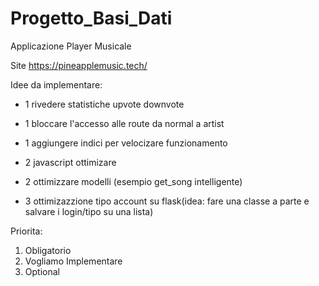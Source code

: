 # Progetto_Basi_Dati
Applicazione Player Musicale

Site https://pineapplemusic.tech/

Idee da implementare:

- 1 rivedere statistiche upvote downvote
- 1 bloccare l'accesso alle route da normal a artist
- 1 aggiungere indici per velocizare funzionamento

- 2 javascript ottimizare
- 2 ottimizzare modelli (esempio get_song intelligente)


- 3 ottimizazzione tipo account su flask(idea: fare una classe a parte e salvare i login/tipo su una lista)



Priorita:
1. Obligatorio
2. Vogliamo Implementare
3. Optional
